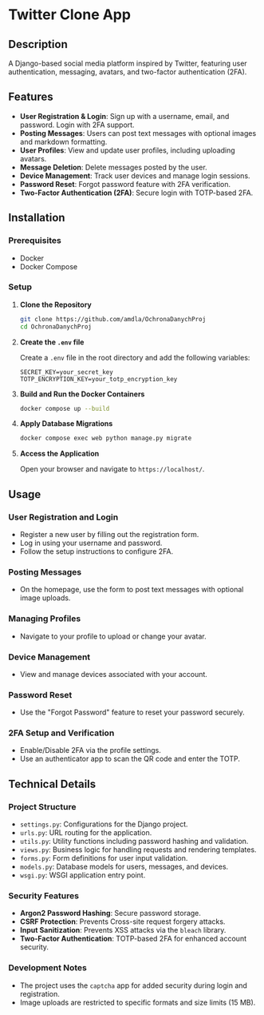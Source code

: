 # Twitter Clone App

## Description

A Django-based social media platform inspired by Twitter, featuring user authentication, messaging, avatars, and
two-factor authentication (2FA).

## Features

- **User Registration & Login**: Sign up with a username, email, and password. Login with 2FA support.
- **Posting Messages**: Users can post text messages with optional images and markdown formatting.
- **User Profiles**: View and update user profiles, including uploading avatars.
- **Message Deletion**: Delete messages posted by the user.
- **Device Management**: Track user devices and manage login sessions.
- **Password Reset**: Forgot password feature with 2FA verification.
- **Two-Factor Authentication (2FA)**: Secure login with TOTP-based 2FA.

## Installation

### Prerequisites

- Docker
- Docker Compose

### Setup

1. **Clone the Repository**

   ```bash
   git clone https://github.com/amdla/OchronaDanychProj
   cd OchronaDanychProj
   ```

2. **Create the `.env` file**

   Create a `.env` file in the root directory and add the following variables:

   ```env
   SECRET_KEY=your_secret_key
   TOTP_ENCRYPTION_KEY=your_totp_encryption_key
   ```

3. **Build and Run the Docker Containers**

   ```bash
   docker compose up --build
   ```

4. **Apply Database Migrations**

   ```bash
   docker compose exec web python manage.py migrate
   ```

5. **Access the Application**

   Open your browser and navigate to `https://localhost/`.

## Usage

### User Registration and Login

- Register a new user by filling out the registration form.
- Log in using your username and password.
- Follow the setup instructions to configure 2FA.

### Posting Messages

- On the homepage, use the form to post text messages with optional image uploads.

### Managing Profiles

- Navigate to your profile to upload or change your avatar.

### Device Management

- View and manage devices associated with your account.

### Password Reset

- Use the "Forgot Password" feature to reset your password securely.

### 2FA Setup and Verification

- Enable/Disable 2FA via the profile settings.
- Use an authenticator app to scan the QR code and enter the TOTP.

## Technical Details

### Project Structure

- `settings.py`: Configurations for the Django project.
- `urls.py`: URL routing for the application.
- `utils.py`: Utility functions including password hashing and validation.
- `views.py`: Business logic for handling requests and rendering templates.
- `forms.py`: Form definitions for user input validation.
- `models.py`: Database models for users, messages, and devices.
- `wsgi.py`: WSGI application entry point.

### Security Features

- **Argon2 Password Hashing**: Secure password storage.
- **CSRF Protection**: Prevents Cross-site request forgery attacks.
- **Input Sanitization**: Prevents XSS attacks via the `bleach` library.
- **Two-Factor Authentication**: TOTP-based 2FA for enhanced account security.

### Development Notes

- The project uses the `captcha` app for added security during login and registration.
- Image uploads are restricted to specific formats and size limits (15 MB).
